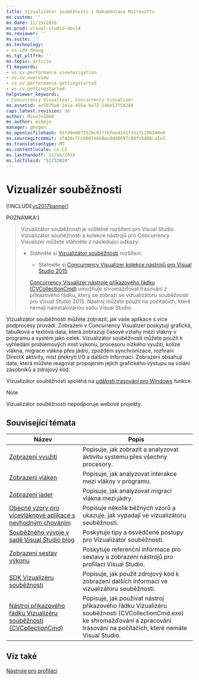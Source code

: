 ```yaml
---
title: Vizualizátor souběžnosti | Dokumentace Microsoftu
ms.custom: ''
ms.date: 11/15/2016
ms.prod: visual-studio-dev14
ms.reviewer: ''
ms.suite: ''
ms.technology:
- vs-ide-debug
ms.tgt_pltfrm: ''
ms.topic: article
f1_keywords:
- vs.cv.performance.viewnavigation
- vs.cv.overview
- vs.cv.performance.gettingstarted
- vs.cv.gettingstarted
helpviewer_keywords:
- Concurrency Visualizer, Concurrency Visualizer
ms.assetid: ae5879a0-1e1a-455a-ba72-148e57f59289
caps.latest.revision: 36
author: MikeJo5000
ms.author: mikejo
manager: ghogen
ms.openlocfilehash: 91fd9e0872529c61ffbfee42d1f3517c106340e0
ms.sourcegitcommit: af428c7ccd007e668ec0dd8697c88fc5d8bca1e2
ms.translationtype: MT
ms.contentlocale: cs-CZ
ms.lasthandoff: 11/16/2018
ms.locfileid: "51733824"
---
```

# <a name="concurrency-visualizer"></a>Vizualizér souběžnosti
[!INCLUDE[vs2017banner](../includes/vs2017banner.md)]

POZNÁMKA:]
>  Vizualizátor souběžnosti je volitelné rozšíření pro Visual Studio. Vizualizátor souběžnosti a kolekce nástrojů pro Concurrency Visualizer můžete stáhněte z následující odkazy:  
> 
> - Stáhněte si [Vizualizátor souběžnosti](https://visualstudiogallery.msdn.microsoft.com/a6c24ce9-beec-4545-9261-293061436ee9) rozšíření.  
>   -   Stáhněte si [Concurrency Visualizer kolekce nástrojů pro Visual Studio 2015](http://www.microsoft.com/download/details.aspx?id=49103).  
> 
>   [Concurrency Visualizer nástroje příkazového řádku (CVCollectionCmd)](../profiling/concurrency-visualizer-command-line-utility-cvcollectioncmd.md) umožňuje shromažďovat trasování z příkazového řádku, který se zobrazí ve vizualizátoru souběžnosti pro Visual Studio 2015. Nástroj můžete použít na počítačích, které nemají nainstalovanou sadu Visual Studio.  
  
 Vizualizátor souběžnosti můžete zobrazit, jak vaše aplikace s více podprocesy provádí. Zobrazení v Concurrency Visualizer poskytují grafická, tabulková a textová data, která zobrazují časové vztahy mezi vlákny v programu a systém jako celek. Vizualizátor souběžnosti můžete použít k vyhledání problémových míst výkonu, procesoru nízkého využití, kolize vlákna, migrace vlákna přes jádro, zpoždění synchronizace, rozhraní DirectX aktivity, míst překrytí I/O a dalších informací. Zobrazení obsahují data, která můžete reagovat propojením jejich grafického výstupu na volání zásobníků a zdrojový kód.  
  
 Vizualizátor souběžnosti spoléhá na [události trasování pro Windows](http://go.microsoft.com/fwlink/?LinkId=234579) funkce.  
  
> [!NOTE]
>  Vizualizátor souběžnosti nepodporuje webové projekty.  
  
## <a name="related-topics"></a>Související témata  
  
|Název|Popis|  
|-----------|-----------------|  
|[Zobrazení využití](../profiling/utilization-view.md)|Popisuje, jak zobrazit a analyzovat aktivitu systému přes všechny procesory.|  
|[Zobrazení vláken](../profiling/threads-view-parallel-performance.md)|Popisuje, jak analyzovat interakce mezi vlákny v programu.|  
|[Zobrazení jader](../profiling/cores-view.md)|Popisuje, jak analyzovat migraci vlákna mezi jádry.|  
|[Obecné vzory pro vícevláknové aplikace s nevhodným chováním](../profiling/common-patterns-for-poorly-behaved-multithreaded-applications.md)|Popisuje několik běžných vzorů a ukazuje, jak vypadají ve vizualizátoru souběžnosti.|  
|[Souběžného vývoje v sadě Visual Studio blog](http://go.microsoft.com/fwlink/?LinkId=235385)|Poskytuje tipy a osvědčené postupy pro Vizualizátor souběžnosti.|  
|[Zobrazení sestav výkonu](../profiling/performance-report-views.md)|Poskytuje referenční informace pro sestavy a zobrazení nástrojů pro profilaci Visual Studio.|  
|[SDK Vizualizéru souběžnosti](../profiling/concurrency-visualizer-sdk.md)|Popisuje, jak použít zdrojový kód k zobrazení dalších informací ve vizualizátoru souběžnosti.|  
|[Nástroj příkazového řádku Vizualizéru souběžnosti (CVCollectionCmd)](../profiling/concurrency-visualizer-command-line-utility-cvcollectioncmd.md)|Popisuje, jak používat nástroj příkazového řádku Vizualizéru souběžnosti (CVCollectionCmd.exe) ke shromažďování a zpracování trasování na počítačích, které nemáte Visual Studio.|  
  
## <a name="see-also"></a>Viz také  
 [Nástroje pro profilaci](../profiling/profiling-tools.md)



